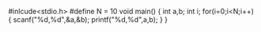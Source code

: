 #inlcude<stdio.h>
#define N = 10
void main()
{
int a,b;
int i;
for(i=0;i<N;i++)
{
scanf("%d,%d",&a,&b);
printf("%d,%d",a,b);
}
}

